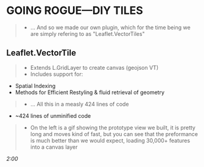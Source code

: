 # GOING ROGUE—DIY TILES
> * ... And so we made our own plugin, which for the time being we are simply refering to as "Leaflet.VectorTiles"

## Leaflet.VectorTile
  > * Extends L.GridLayer to create canvas (geojson VT)
  > * Includes support for:

  * Spatial Indexing
  * Methods for Efficient Restyling & fluid retrieval of geometry

  > * ... All this in a measly 424 lines of code

  * ~424 lines of unminified code

> * On the left is a gif showing the prototype view we built, it is pretty long and moves kind of fast, but you can see that the preformance is much better than we would expect, loading 30,000+ features into a canvas layer

_2:00_
